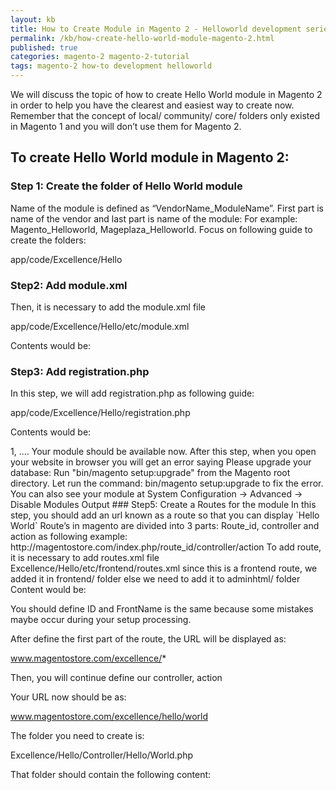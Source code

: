 ```yaml
---
layout: kb
title: How to Create Module in Magento 2 - Helloworld development series - Completed Guide
permalink: /kb/how-create-hello-world-module-magento-2.html
published: true
categories: magento-2 magento-2-tutorial
tags: magento-2 how-to development helloworld
---
```



We will discuss the topic of how to create Hello World module in Magento 2 in order to help you have the clearest and easiest way to create now. Remember that the concept of local/ community/ core/ folders only existed in Magento 1 and you will don’t use them for Magento 2. 

## To create Hello World module in Magento 2:

### Step 1: Create the folder of Hello World module

Name of the module is defined as “VendorName_ModuleName”. First part is name of the vendor and last part is name of the module:
For example: Magento_Helloworld, Mageplaza_Helloworld. Focus on following guide to create the folders:

  app/code/Excellence/Hello

### Step2: Add module.xml

Then, it is necessary to add the module.xml file

  app/code/Excellence/Hello/etc/module.xml

Contents would be:

  <?xml version="1.0"?>
  <config xmlns:xsi="http://www.w3.org/2001/XMLSchema-instance" xsi:noNamespaceSchemaLocation="urn:magento:framework:Module/etc/module.xsd">
  <module name="Excellence_Hello" setup_version="0.0.1"/>
  </config>

### Step3: Add registration.php 

In this step, we will add registration.php as following guide:

  app/code/Excellence/Hello/registration.php

Contents would be: 

  <?php
  \Magento\Framework\Component\ComponentRegistrar::register(
      \Magento\Framework\Component\ComponentRegistrar::MODULE,
      'Excellence_Hello',
      __DIR__
  );

### Step 4: Enable the module

Finish the step 3, we have already created the `Hello World` module. And we will enable this module in this step

After create the module if you run the command as: 

  php bin/magento module:status

You should see the module is disable now: 

  List of disabled modules: 
  Excellence_Hello
 
Follow exact guide to enable the module right now, let run the command as: 

  php bin/magento module:enable Excellence_Hello

Or other way, you can access the file: 

  app/etc/config.php

You will see a long list of modules there, just add your module as well

  ...
  'Excellence_Hello' => 1, 
  ....

Your module should be available now.

After this step, when you open your website in browser you will get an error saying 

  Please upgrade your database: Run "bin/magento setup:upgrade" from the Magento root directory.

Let run the command:

  bin/magento setup:upgrade

to fix the error. 
You can also see your module at System Configuration -> Advanced -> Disable Modules Output

### Step5: Create a Routes for the module

In this step, you should add an url known as a route so that you can display `Hello World`

Route’s in magento are divided into 3 parts: Route_id, controller and action as following example: 

http://magentostore.com/index.php/route_id/controller/action

To add route, it is necessary to add routes.xml file

  Excellence/Hello/etc/frontend/routes.xml

since this is a frontend route, we added it in frontend/ folder else we need to add it to adminhtml/ folder

Content would be: 

  <?xml version="1.0"?>
  <config xmlns:xsi="http://www.w3.org/2001/XMLSchema-instance" xsi:noNamespaceSchemaLocation="../../../../../../lib/internal/Magento/Framework/App/etc/routes.xsd">
    <router id="standard">
        <route id="excellence" frontName="excellence">
            <module name="Excellence_Hello" />
        </route>
    </router>
  </config>  

You should define ID and FrontName is the same because some mistakes maybe occur during your setup processing.

After define the first part of the route, the URL will be displayed as: 
  
  www.magentostore.com/excellence/*

Then, you will continue define our controller, action

Your URL now should be as: 

  www.magentostore.com/excellence/hello/world

The folder you need to create is: 

  Excellence/Hello/Controller/Hello/World.php

That folder should contain the following content:

  <?php
  namespace Excellence\Hello\Controller\Hello;
 
  class World extends \Magento\Framework\App\Action\Action
  {
    public function __construct(
        \Magento\Framework\App\Action\Context $context)
    {
        return parent::__construct($context);
    }
     
    public function execute()
    {
        echo 'Hello World';
        exit;
    } 
  }

After finish all steps, the output “Hello World” should be displayed in your browser when you open the URL.
We hope our guide is very useful and effective for you.
